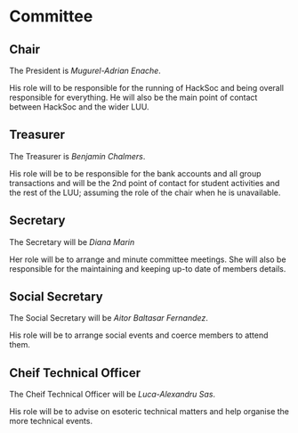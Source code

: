 # Committee

## Chair
The President is _Mugurel-Adrian Enache_.

His role will to be responsible for the running of HackSoc and being overall responsible for everything.
He will also be the main point of contact between HackSoc and the wider LUU.

## Treasurer
The Treasurer is _Benjamin Chalmers_.

His role will be to be responsible for the bank accounts and all group transactions and will be the 2$\text{nd}$ point of contact for student activities and the rest of the LUU; assuming the role of the chair when he is unavailable.

## Secretary
The Secretary will be _Diana Marin_

Her role will be to arrange and minute committee meetings. She will also be responsible for the maintaining and keeping up-to date of members details.

## Social Secretary
The Social Secretary will be _Aitor Baltasar Fernandez_.

His role will be to arrange social events and coerce members to attend them.

## Cheif Technical Officer
The Cheif Technical Officer will be _Luca-Alexandru Sas_.

His role will be to advise on esoteric technical matters and help organise the more technical events.
